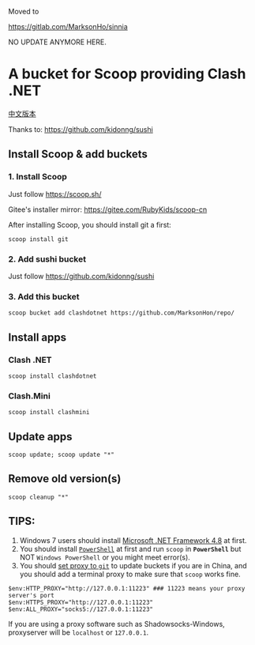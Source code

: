 Moved to

<https://gitlab.com/MarksonHo/sinnia>

NO UPDATE ANYMORE HERE.

# A bucket for Scoop providing Clash .NET 

[中文版本](https://github.com/MarksonHon/repo/blob/main/README-CN.md)

Thanks to: <https://github.com/kidonng/sushi>

## Install Scoop & add buckets

### 1. Install Scoop

Just follow <https://scoop.sh/>

Gitee's installer mirror: <https://gitee.com/RubyKids/scoop-cn>

After installing Scoop, you should install git a first:

```pwsh
scoop install git
```

### 2. Add sushi bucket

Just follow <https://github.com/kidonng/sushi>

### 3. Add this bucket

```pwsh
scoop bucket add clashdotnet https://github.com/MarksonHon/repo/
```
## Install apps

### Clash .NET

```pwsh
scoop install clashdotnet
```

### Clash.Mini

```pwsh
scoop install clashmini
```

## Update apps

```pwsh
scoop update; scoop update "*"
```

## Remove old version(s)

```pwsh 
scoop cleanup "*"
```

## TIPS: 
1. Windows 7 users should install [Microsoft .NET Framework 4.8](https://support.microsoft.com/en-us/topic/microsoft-net-framework-4-8-offline-installer-for-windows-9d23f658-3b97-68ab-d013-aa3c3e7495e0) at first.
2. You should install [`PowerShell`](https://aka.ms/powershell-release?tag=stable) at first and run `scoop` in **`PowerShell`** but NOT `Windows PowerShell` or you might meet error(s).
3. You should [set proxy to `git`](https://gist.github.com/evantoli/f8c23a37eb3558ab8765) to update buckets if you are in China, and you should add a terminal proxy to make sure that `scoop` works fine.

```pwsh
$env:HTTP_PROXY="http://127.0.0.1:11223" ### 11223 means your proxy server's port
$env:HTTPS_PROXY="http://127.0.0.1:11223"
$env:ALL_PROXY="socks5://127.0.0.1:11223"
```
If you are using a proxy software such as Shadowsocks-Windows, proxyserver will be `localhost` or `127.0.0.1`.
